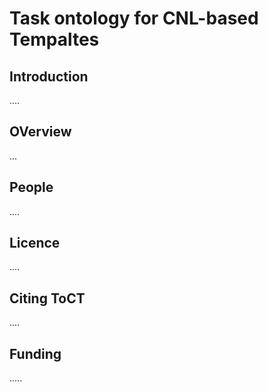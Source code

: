 # Task ontology for CNL-based Tempaltes

## Introduction

....

## OVerview

... 

## People

....

## Licence

....

## Citing ToCT

....

## Funding

.....
